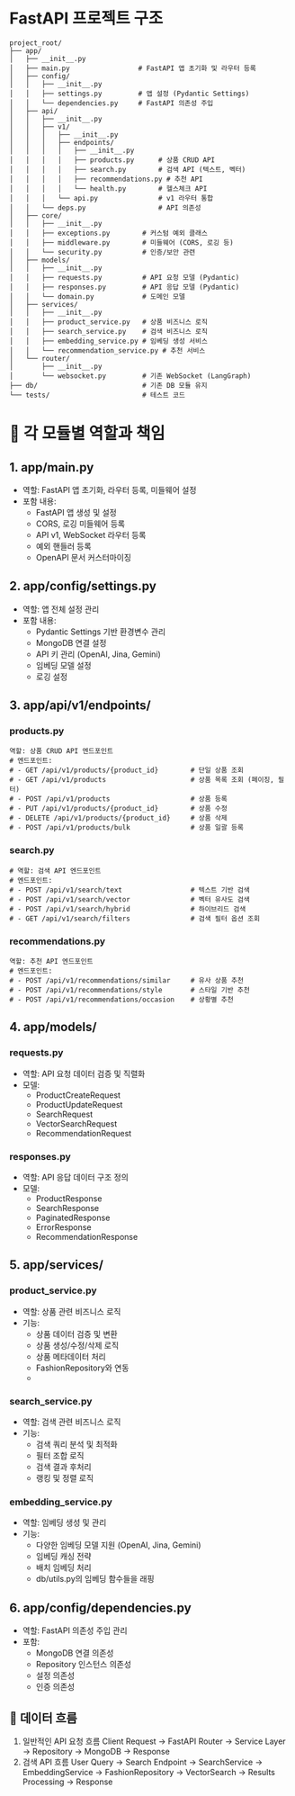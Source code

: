 # FastAPI 프로젝트 구조 
``` 
project_root/
├── app/
│   ├── __init__.py
│   ├── main.py                 # FastAPI 앱 초기화 및 라우터 등록
│   ├── config/
│   │   ├── __init__.py
│   │   ├── settings.py         # 앱 설정 (Pydantic Settings)
│   │   └── dependencies.py     # FastAPI 의존성 주입
│   ├── api/
│   │   ├── __init__.py
│   │   ├── v1/
│   │   │   ├── __init__.py
│   │   │   ├── endpoints/
│   │   │   │   ├── __init__.py
│   │   │   │   ├── products.py      # 상품 CRUD API
│   │   │   │   ├── search.py        # 검색 API (텍스트, 벡터)
│   │   │   │   ├── recommendations.py # 추천 API
│   │   │   │   └── health.py        # 헬스체크 API
│   │   │   └── api.py               # v1 라우터 통합
│   │   └── deps.py                  # API 의존성
│   ├── core/
│   │   ├── __init__.py
│   │   ├── exceptions.py        # 커스텀 예외 클래스
│   │   ├── middleware.py        # 미들웨어 (CORS, 로깅 등)
│   │   └── security.py          # 인증/보안 관련
│   ├── models/
│   │   ├── __init__.py
│   │   ├── requests.py          # API 요청 모델 (Pydantic)
│   │   ├── responses.py         # API 응답 모델 (Pydantic)
│   │   └── domain.py            # 도메인 모델
│   ├── services/
│   │   ├── __init__.py
│   │   ├── product_service.py   # 상품 비즈니스 로직
│   │   ├── search_service.py    # 검색 비즈니스 로직
│   │   ├── embedding_service.py # 임베딩 생성 서비스
│   │   └── recommendation_service.py # 추천 서비스
│   └── router/
│       ├── __init__.py
│       └── websocket.py         # 기존 WebSocket (LangGraph)
├── db/                          # 기존 DB 모듈 유지
└── tests/                       # 테스트 코드
```

# 🔧 각 모듈별 역할과 책임
## 1. app/main.py
- 역할: FastAPI 앱 초기화, 라우터 등록, 미들웨어 설정
- 포함 내용:
  - FastAPI 앱 생성 및 설정
  - CORS, 로깅 미들웨어 등록
  - API v1, WebSocket 라우터 등록
  - 예외 핸들러 등록
  - OpenAPI 문서 커스터마이징


## 2. app/config/settings.py
- 역할: 앱 전체 설정 관리
- 포함 내용:
  - Pydantic Settings 기반 환경변수 관리
  - MongoDB 연결 설정
  - API 키 관리 (OpenAI, Jina, Gemini)
  - 임베딩 모델 설정
  - 로깅 설정
  
## 3. app/api/v1/endpoints/
### products.py
```
역할: 상품 CRUD API 엔드포인트
# 엔드포인트:
# - GET /api/v1/products/{product_id}        # 단일 상품 조회
# - GET /api/v1/products                     # 상품 목록 조회 (페이징, 필터)
# - POST /api/v1/products                    # 상품 등록
# - PUT /api/v1/products/{product_id}        # 상품 수정
# - DELETE /api/v1/products/{product_id}     # 상품 삭제
# - POST /api/v1/products/bulk               # 상품 일괄 등록
```

### search.py
```
# 역할: 검색 API 엔드포인트
# 엔드포인트:
# - POST /api/v1/search/text                 # 텍스트 기반 검색
# - POST /api/v1/search/vector               # 벡터 유사도 검색
# - POST /api/v1/search/hybrid               # 하이브리드 검색
# - GET /api/v1/search/filters               # 검색 필터 옵션 조회
```

### recommendations.py
```
역할: 추천 API 엔드포인트
# 엔드포인트:
# - POST /api/v1/recommendations/similar     # 유사 상품 추천
# - POST /api/v1/recommendations/style       # 스타일 기반 추천
# - POST /api/v1/recommendations/occasion    # 상황별 추천
```

## 4. app/models/
### requests.py
- 역할: API 요청 데이터 검증 및 직렬화
- 모델:
    - ProductCreateRequest
    - ProductUpdateRequest  
    - SearchRequest
    - VectorSearchRequest
    - RecommendationRequest
  
### responses.py
- 역할: API 응답 데이터 구조 정의
- 모델:
  - ProductResponse
  - SearchResponse
  - PaginatedResponse
  - ErrorResponse
  - RecommendationResponse
  
## 5. app/services/
### product_service.py
- 역할: 상품 관련 비즈니스 로직
- 기능:
  - 상품 데이터 검증 및 변환
  - 상품 생성/수정/삭제 로직
  - 상품 메타데이터 처리
  - FashionRepository와 연동
  - 
### search_service.py
- 역할: 검색 관련 비즈니스 로직
- 기능:
  - 검색 쿼리 분석 및 최적화
  - 필터 조합 로직
  - 검색 결과 후처리
  - 랭킹 및 정렬 로직
  
### embedding_service.py
- 역할: 임베딩 생성 및 관리
- 기능:
  - 다양한 임베딩 모델 지원 (OpenAI, Jina, Gemini)
  - 임베딩 캐싱 전략
  - 배치 임베딩 처리
  - db/utils.py의 임베딩 함수들을 래핑
  
## 6. app/config/dependencies.py
- 역할: FastAPI 의존성 주입 관리
- 포함:
  - MongoDB 연결 의존성
  - Repository 인스턴스 의존성
  - 설정 의존성
  - 인증 의존성
  
## 🔄 데이터 흐름
1. 일반적인 API 요청 흐름
Client Request → FastAPI Router → Service Layer → Repository → MongoDB → Response
1. 검색 API 흐름
User Query → Search Endpoint → SearchService → EmbeddingService → 
FashionRepository → VectorSearch → Results Processing → Response
